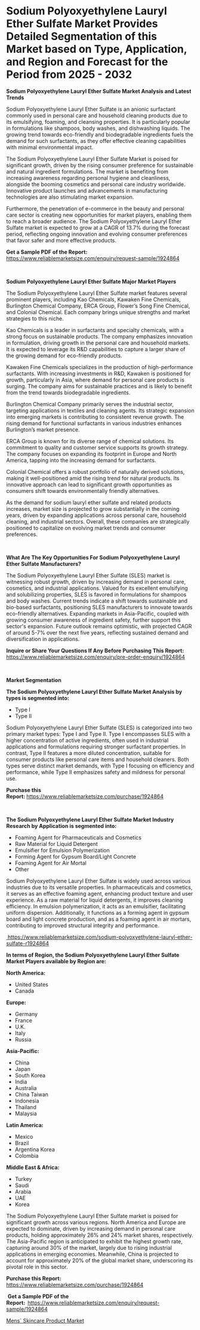 <p><h1>Sodium Polyoxyethylene Lauryl Ether Sulfate Market Provides Detailed Segmentation of this Market based on Type, Application, and Region and Forecast for the Period from 2025 - 2032</h1></p><p><strong>Sodium Polyoxyethylene Lauryl Ether Sulfate Market Analysis and Latest Trends</strong></p>
<p><p>Sodium Polyoxyethylene Lauryl Ether Sulfate is an anionic surfactant commonly used in personal care and household cleaning products due to its emulsifying, foaming, and cleansing properties. It is particularly popular in formulations like shampoos, body washes, and dishwashing liquids. The growing trend towards eco-friendly and biodegradable ingredients fuels the demand for such surfactants, as they offer effective cleaning capabilities with minimal environmental impact.</p><p>The Sodium Polyoxyethylene Lauryl Ether Sulfate Market is poised for significant growth, driven by the rising consumer preference for sustainable and natural ingredient formulations. The market is benefiting from increasing awareness regarding personal hygiene and cleanliness, alongside the booming cosmetics and personal care industry worldwide. Innovative product launches and advancements in manufacturing technologies are also stimulating market expansion.</p><p>Furthermore, the penetration of e-commerce in the beauty and personal care sector is creating new opportunities for market players, enabling them to reach a broader audience. The Sodium Polyoxyethylene Lauryl Ether Sulfate market is expected to grow at a CAGR of 13.7% during the forecast period, reflecting ongoing innovation and evolving consumer preferences that favor safer and more effective products.</p></p>
<p><strong>Get a Sample PDF of the Report:&nbsp;</strong> <a href="https://www.reliablemarketsize.com/enquiry/request-sample/1924864?utm_campaign=3351&utm_medium=2&utm_source=Github&utm_content=ia&utm_term=28032025&utm_id=sodium-polyoxyethylene-lauryl-ether-sulfate">https://www.reliablemarketsize.com/enquiry/request-sample/1924864</a></p>
<p>&nbsp;</p>
<p><strong>Sodium Polyoxyethylene Lauryl Ether Sulfate Major Market Players</strong></p>
<p><p>The Sodium Polyoxyethylene Lauryl Ether Sulfate market features several prominent players, including Kao Chemicals, Kawaken Fine Chemicals, Burlington Chemical Company, ERCA Group, Flower’s Song Fine Chemical, and Colonial Chemical. Each company brings unique strengths and market strategies to this niche.</p><p>Kao Chemicals is a leader in surfactants and specialty chemicals, with a strong focus on sustainable products. The company emphasizes innovation in formulation, driving growth in the personal care and household markets. It is expected to leverage its R&D capabilities to capture a larger share of the growing demand for eco-friendly products.</p><p>Kawaken Fine Chemicals specializes in the production of high-performance surfactants. With increasing investments in R&D, Kawaken is positioned for growth, particularly in Asia, where demand for personal care products is surging. The company aims for sustainable practices and is likely to benefit from the trend towards biodegradable ingredients.</p><p>Burlington Chemical Company primarily serves the industrial sector, targeting applications in textiles and cleaning agents. Its strategic expansion into emerging markets is contributing to consistent revenue growth. The rising demand for functional surfactants in various industries enhances Burlington’s market presence.</p><p>ERCA Group is known for its diverse range of chemical solutions. Its commitment to quality and customer service supports its growth strategy. The company focuses on expanding its footprint in Europe and North America, tapping into the increasing demand for surfactants.</p><p>Colonial Chemical offers a robust portfolio of naturally derived solutions, making it well-positioned amid the rising trend for natural products. Its innovative approach can lead to significant growth opportunities as consumers shift towards environmentally friendly alternatives.</p><p>As the demand for sodium lauryl ether sulfate and related products increases, market size is projected to grow substantially in the coming years, driven by expanding applications across personal care, household cleaning, and industrial sectors. Overall, these companies are strategically positioned to capitalize on evolving market trends and consumer preferences.</p></p>
<p>&nbsp;</p>
<p><strong>What Are The Key Opportunities For Sodium Polyoxyethylene Lauryl Ether Sulfate Manufacturers?</strong></p>
<p><p>The Sodium Polyoxyethylene Lauryl Ether Sulfate (SLES) market is witnessing robust growth, driven by increasing demand in personal care, cosmetics, and industrial applications. Valued for its excellent emulsifying and solubilizing properties, SLES is favored in formulations for shampoos and body washes. Current trends indicate a shift towards sustainable and bio-based surfactants, positioning SLES manufacturers to innovate towards eco-friendly alternatives. Expanding markets in Asia-Pacific, coupled with growing consumer awareness of ingredient safety, further support this sector's expansion. Future outlook remains optimistic, with projected CAGR of around 5-7% over the next five years, reflecting sustained demand and diversification in applications.</p></p>
<p><strong>Inquire or Share Your Questions If Any Before Purchasing This Report:</strong> <a href="https://www.reliablemarketsize.com/enquiry/pre-order-enquiry/1924864?utm_campaign=3351&utm_medium=2&utm_source=Github&utm_content=ia&utm_term=28032025&utm_id=sodium-polyoxyethylene-lauryl-ether-sulfate">https://www.reliablemarketsize.com/enquiry/pre-order-enquiry/1924864</a></p>
<p>&nbsp;</p>
<p><strong>Market Segmentation</strong></p>
<p><strong>The Sodium Polyoxyethylene Lauryl Ether Sulfate Market Analysis by types is segmented into:</strong></p>
<p><ul><li>Type I</li><li>Type II</li></ul></p>
<p><p>Sodium Polyoxyethylene Lauryl Ether Sulfate (SLES) is categorized into two primary market types: Type I and Type II. Type I encompasses SLES with a higher concentration of active ingredients, often used in industrial applications and formulations requiring stronger surfactant properties. In contrast, Type II features a more diluted concentration, suitable for consumer products like personal care items and household cleaners. Both types serve distinct market demands, with Type I focusing on efficiency and performance, while Type II emphasizes safety and mildness for personal use.</p></p>
<p><strong>Purchase this Report:&nbsp;</strong><a href="https://www.reliablemarketsize.com/purchase/1924864?utm_campaign=3351&utm_medium=2&utm_source=Github&utm_content=ia&utm_term=28032025&utm_id=sodium-polyoxyethylene-lauryl-ether-sulfate">https://www.reliablemarketsize.com/purchase/1924864</a></p>
<p>&nbsp;</p>
<p><strong>The Sodium Polyoxyethylene Lauryl Ether Sulfate Market Industry Research by Application is segmented into:</strong></p>
<p><ul><li>Foaming Agent for Pharmaceuticals and Cosmetics</li><li>Raw Material for Liquid Detergent</li><li>Emulsifier for Emulsion Polymerization</li><li>Forming Agent for Gypsum Board/Light Concrete</li><li>Foaming Agent for Air Mortal</li><li>Other</li></ul></p>
<p><p>Sodium Polyoxyethylene Lauryl Ether Sulfate is widely used across various industries due to its versatile properties. In pharmaceuticals and cosmetics, it serves as an effective foaming agent, enhancing product texture and user experience. As a raw material for liquid detergents, it improves cleaning efficiency. In emulsion polymerization, it acts as an emulsifier, facilitating uniform dispersion. Additionally, it functions as a forming agent in gypsum board and light concrete production, and as a foaming agent in air mortars, contributing to improved structural integrity and performance.</p></p>
<p><a href="https://www.reliablemarketsize.com/sodium-polyoxyethylene-lauryl-ether-sulfate-r1924864?utm_campaign=3351&utm_medium=2&utm_source=Github&utm_content=ia&utm_term=28032025&utm_id=sodium-polyoxyethylene-lauryl-ether-sulfate">&nbsp;https://www.reliablemarketsize.com/sodium-polyoxyethylene-lauryl-ether-sulfate-r1924864</a></p>
<p><strong>In terms of Region, the Sodium Polyoxyethylene Lauryl Ether Sulfate Market Players available by Region are:</strong></p>
<p>
    <p> <strong> North America: </strong>
        <ul>
            <li>United States</li>
            <li>Canada</li>
        </ul>
        </p> 
    <p> <strong> Europe: </strong>
        <ul>
            <li>Germany</li>
            <li>France</li>
            <li>U.K.</li>
            <li>Italy</li>
            <li>Russia</li>
        </ul>
        </p> 
    <p> <strong> Asia-Pacific: </strong>
        <ul>
            <li>China</li>
            <li>Japan</li>
            <li>South Korea</li>
            <li>India</li>
            <li>Australia</li>
            <li>China Taiwan</li>
            <li>Indonesia</li>
            <li>Thailand</li>
            <li>Malaysia</li>
        </ul>
        </p> 
    <p> <strong> Latin America: </strong>
        <ul>
            <li>Mexico</li>
            <li>Brazil</li>
            <li>Argentina Korea</li>
            <li>Colombia</li>
        </ul>
        </p> 
    <p> <strong> Middle East & Africa: </strong>
        <ul>
            <li>Turkey</li>
            <li>Saudi</li>
            <li>Arabia</li>
            <li>UAE</li>
            <li>Korea</li>
        </ul>
    </p>
    </p>
<p><p>The Sodium Polyoxyethylene Lauryl Ether Sulfate market is poised for significant growth across various regions. North America and Europe are expected to dominate, driven by increasing demand in personal care products, holding approximately 26% and 24% market shares, respectively. The Asia-Pacific region is anticipated to exhibit the highest growth rate, capturing around 30% of the market, largely due to rising industrial applications in emerging economies. Meanwhile, China is projected to account for approximately 20% of the global market share, underscoring its pivotal role in this sector.</p></p>
<p><strong>Purchase this Report: </strong><a href="https://www.reliablemarketsize.com/purchase/1924864?utm_campaign=3351&utm_medium=2&utm_source=Github&utm_content=ia&utm_term=28032025&utm_id=sodium-polyoxyethylene-lauryl-ether-sulfate">https://www.reliablemarketsize.com/purchase/1924864</a></p>
<p>&nbsp;<strong>Get a Sample PDF of the Report:&nbsp;&nbsp;</strong><a href="https://www.reliablemarketsize.com/enquiry/request-sample/1924864?utm_campaign=3351&utm_medium=2&utm_source=Github&utm_content=ia&utm_term=28032025&utm_id=sodium-polyoxyethylene-lauryl-ether-sulfate">https://www.reliablemarketsize.com/enquiry/request-sample/1924864</a></p>
<p><strong></strong></p>
<p><p><a href="https://github.com/dibesnayee/Market-Research-Report-List-1/blob/main/mens-skincare-product-market.md?utm_campaign=3351&utm_medium=2&utm_source=Github&utm_content=ia&utm_term=28032025&utm_id=sodium-polyoxyethylene-lauryl-ether-sulfate">Mens` Skincare Product Market</a></p></p>